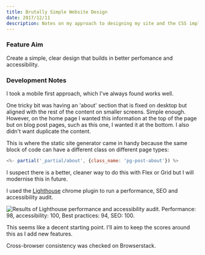 ```yaml
---
title: Brutally Simple Website Design
date: 2017/12/11
description: Notes on my approach to designing my site and the CSS implementation.
---
```

### Feature Aim
Create a simple, clear design that builds in better perfomance and accessibility.

### Development Notes
I took a mobile first approach, which I've always found works well.

One tricky bit was having an 'about' section that is fixed on desktop but aligned with the rest of the content on smaller screens. Simple enough. However, on the home page I wanted this information at the top of the page but on blog post pages, such as this one, I wanted it at the bottom. I also didn't want duplicate the content.

This is where the static site generator came in handy because the same block of code can have a different class on different page types:

```javascript
<%- partial('_partial/about', {class_name: 'pg-post-about'}) %>
```

I suspect there is a better, cleaner way to do this with Flex or Grid but I will modernise this in future.

I used the [Lighthouse](https://github.com/GoogleChrome/lighthouse) chrome plugin to run a performance, SEO and accessibility audit.

<img class="pg-image-post-full pg-image-post-border" src="/2017/12/brutalist-website-design/lighthouse-result-01.jpg" alt="Results of Lighthouse performance and accessibility audit. Performance: 98, accessibility: 100, Best practices: 94, SEO: 100.">

This seems like a decent starting point. I'll aim to keep the scores around this as I add new features.

Cross-browser consistency was checked on Browserstack.